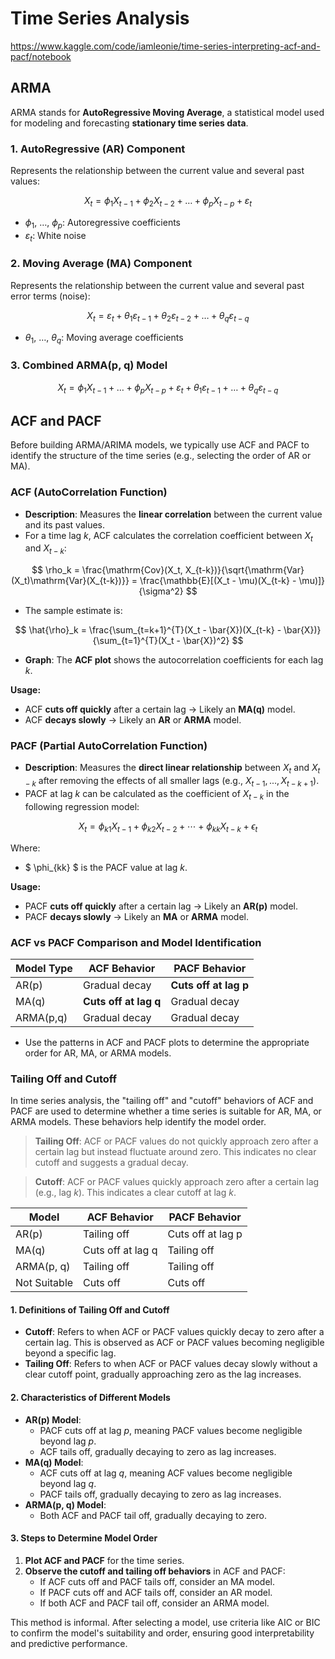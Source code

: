 # Time Series Analysis

https://www.kaggle.com/code/iamleonie/time-series-interpreting-acf-and-pacf/notebook

## ARMA

ARMA stands for **AutoRegressive Moving Average**, a statistical model used for modeling and forecasting **stationary time series data**.

### 1. AutoRegressive (AR) Component

Represents the relationship between the current value and several past values:

$$
X_t = \phi_1 X_{t-1} + \phi_2 X_{t-2} + \dots + \phi_p X_{t-p} + \varepsilon_t
$$

- $\phi_1$, $\dots$, $\phi_p$: Autoregressive coefficients  
- $\varepsilon_t$: White noise

### 2. Moving Average (MA) Component

Represents the relationship between the current value and several past error terms (noise):

$$
X_t = \varepsilon_t + \theta_1 \varepsilon_{t-1} + \theta_2 \varepsilon_{t-2} + \dots + \theta_q \varepsilon_{t-q}
$$

- $\theta_1$, $\dots$, $\theta_q$: Moving average coefficients

### 3. Combined ARMA(p, q) Model

$$
X_t = \phi_1 X_{t-1} + \dots + \phi_p X_{t-p} + \varepsilon_t + \theta_1 \varepsilon_{t-1} + \dots + \theta_q \varepsilon_{t-q}
$$

## ACF and PACF

Before building ARMA/ARIMA models, we typically use ACF and PACF to identify the structure of the time series (e.g., selecting the order of AR or MA).

### ACF (AutoCorrelation Function)

- **Description**: Measures the **linear correlation** between the current value and its past values.
- For a time lag $k$, ACF calculates the correlation coefficient between $X_t$ and $X_{t-k}$:

$$
\rho_k = \frac{\mathrm{Cov}(X_t, X_{t-k})}{\sqrt{\mathrm{Var}(X_t)\mathrm{Var}(X_{t-k})}} = \frac{\mathbb{E}[(X_t - \mu)(X_{t-k} - \mu)]}{\sigma^2}
$$

- The sample estimate is:

$$
\hat{\rho}_k = \frac{\sum_{t=k+1}^{T}(X_t - \bar{X})(X_{t-k} - \bar{X})}{\sum_{t=1}^{T}(X_t - \bar{X})^2}
$$

- **Graph**: The **ACF plot** shows the autocorrelation coefficients for each lag $k$.

**Usage:**
- ACF **cuts off quickly** after a certain lag → Likely an **MA(q)** model.
- ACF **decays slowly** → Likely an **AR** or **ARMA** model.

### PACF (Partial AutoCorrelation Function)

- **Description**: Measures the **direct linear relationship** between $X_t$ and $X_{t-k}$ after removing the effects of all smaller lags (e.g., $X_{t-1}, ..., X_{t-k+1}$).
- PACF at lag $k$ can be calculated as the coefficient of $X_{t-k}$ in the following regression model:

$$
X_t = \phi_{k1} X_{t-1} + \phi_{k2} X_{t-2} + \cdots + \phi_{kk} X_{t-k} + \epsilon_t
$$

Where:  
- $ \phi_{kk} $ is the PACF value at lag $k$.

**Usage:**
- PACF **cuts off quickly** after a certain lag → Likely an **AR(p)** model.
- PACF **decays slowly** → Likely an **MA** or **ARMA** model.

### ACF vs PACF Comparison and Model Identification

| Model Type | ACF Behavior       | PACF Behavior       |
|------------|--------------------|---------------------|
| AR(p)      | Gradual decay      | **Cuts off at lag p** |
| MA(q)      | **Cuts off at lag q** | Gradual decay       |
| ARMA(p,q)  | Gradual decay      | Gradual decay       |

- Use the patterns in ACF and PACF plots to determine the appropriate order for AR, MA, or ARMA models.

### Tailing Off and Cutoff

In time series analysis, the "tailing off" and "cutoff" behaviors of ACF and PACF are used to determine whether a time series is suitable for AR, MA, or ARMA models. These behaviors help identify the model order.

> **Tailing Off**: ACF or PACF values do not quickly approach zero after a certain lag but instead fluctuate around zero. This indicates no clear cutoff and suggests a gradual decay.

> **Cutoff**: ACF or PACF values quickly approach zero after a certain lag (e.g., lag $k$). This indicates a clear cutoff at lag $k$.

| Model       | ACF Behavior | PACF Behavior |
|-------------|--------------|---------------|
| AR(p)       | Tailing off  | Cuts off at lag p |
| MA(q)       | Cuts off at lag q | Tailing off  |
| ARMA(p, q)  | Tailing off  | Tailing off   |
| Not Suitable| Cuts off     | Cuts off      |

#### 1. Definitions of Tailing Off and Cutoff
- **Cutoff**: Refers to when ACF or PACF values quickly decay to zero after a certain lag. This is observed as ACF or PACF values becoming negligible beyond a specific lag.
- **Tailing Off**: Refers to when ACF or PACF values decay slowly without a clear cutoff point, gradually approaching zero as the lag increases.

#### 2. Characteristics of Different Models
- **AR(p) Model**:
  - PACF cuts off at lag $p$, meaning PACF values become negligible beyond lag $p$.
  - ACF tails off, gradually decaying to zero as lag increases.
- **MA(q) Model**:
  - ACF cuts off at lag $q$, meaning ACF values become negligible beyond lag $q$.
  - PACF tails off, gradually decaying to zero as lag increases.
- **ARMA(p, q) Model**:
  - Both ACF and PACF tail off, gradually decaying to zero.

#### 3. Steps to Determine Model Order
1. **Plot ACF and PACF** for the time series.
2. **Observe the cutoff and tailing off behaviors** in ACF and PACF:
   - If ACF cuts off and PACF tails off, consider an MA model.
   - If PACF cuts off and ACF tails off, consider an AR model.
   - If both ACF and PACF tail off, consider an ARMA model.

This method is informal. After selecting a model, use criteria like AIC or BIC to confirm the model's suitability and order, ensuring good interpretability and predictive performance.